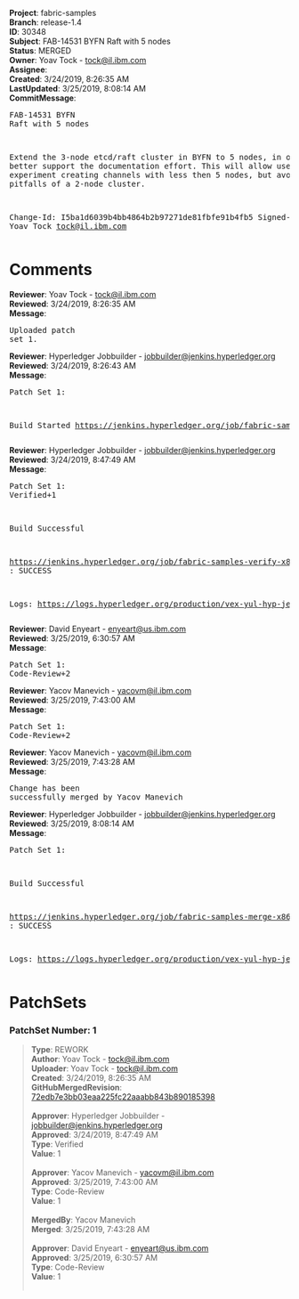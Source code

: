 <strong>Project</strong>: fabric-samples<br><strong>Branch</strong>: release-1.4<br><strong>ID</strong>: 30348<br><strong>Subject</strong>: FAB-14531 BYFN Raft with 5 nodes<br><strong>Status</strong>: MERGED<br><strong>Owner</strong>: Yoav Tock - tock@il.ibm.com<br><strong>Assignee</strong>:<br><strong>Created</strong>: 3/24/2019, 8:26:35 AM<br><strong>LastUpdated</strong>: 3/25/2019, 8:08:14 AM<br><strong>CommitMessage</strong>:<br><pre>FAB-14531 BYFN Raft with 5 nodes

Extend the 3-node etcd/raft cluster in BYFN to 5 nodes, in
order to better support the documentation effort. This will
allow users to experiment creating channels with less then
5 nodes, but avoid the pitfalls of a 2-node cluster.

Change-Id: I5ba1d6039b4bb4864b2b97271de81fbfe91b4fb5
Signed-off-by: Yoav Tock <tock@il.ibm.com>
</pre><h1>Comments</h1><strong>Reviewer</strong>: Yoav Tock - tock@il.ibm.com<br><strong>Reviewed</strong>: 3/24/2019, 8:26:35 AM<br><strong>Message</strong>: <pre>Uploaded patch set 1.</pre><strong>Reviewer</strong>: Hyperledger Jobbuilder - jobbuilder@jenkins.hyperledger.org<br><strong>Reviewed</strong>: 3/24/2019, 8:26:43 AM<br><strong>Message</strong>: <pre>Patch Set 1:

Build Started https://jenkins.hyperledger.org/job/fabric-samples-verify-x86_64/128/</pre><strong>Reviewer</strong>: Hyperledger Jobbuilder - jobbuilder@jenkins.hyperledger.org<br><strong>Reviewed</strong>: 3/24/2019, 8:47:49 AM<br><strong>Message</strong>: <pre>Patch Set 1: Verified+1

Build Successful 

https://jenkins.hyperledger.org/job/fabric-samples-verify-x86_64/128/ : SUCCESS

Logs: https://logs.hyperledger.org/production/vex-yul-hyp-jenkins-3/fabric-samples-verify-x86_64/128</pre><strong>Reviewer</strong>: David Enyeart - enyeart@us.ibm.com<br><strong>Reviewed</strong>: 3/25/2019, 6:30:57 AM<br><strong>Message</strong>: <pre>Patch Set 1: Code-Review+2</pre><strong>Reviewer</strong>: Yacov Manevich - yacovm@il.ibm.com<br><strong>Reviewed</strong>: 3/25/2019, 7:43:00 AM<br><strong>Message</strong>: <pre>Patch Set 1: Code-Review+2</pre><strong>Reviewer</strong>: Yacov Manevich - yacovm@il.ibm.com<br><strong>Reviewed</strong>: 3/25/2019, 7:43:28 AM<br><strong>Message</strong>: <pre>Change has been successfully merged by Yacov Manevich</pre><strong>Reviewer</strong>: Hyperledger Jobbuilder - jobbuilder@jenkins.hyperledger.org<br><strong>Reviewed</strong>: 3/25/2019, 8:08:14 AM<br><strong>Message</strong>: <pre>Patch Set 1:

Build Successful 

https://jenkins.hyperledger.org/job/fabric-samples-merge-x86_64/25/ : SUCCESS

Logs: https://logs.hyperledger.org/production/vex-yul-hyp-jenkins-3/fabric-samples-merge-x86_64/25</pre><h1>PatchSets</h1><h3>PatchSet Number: 1</h3><blockquote><strong>Type</strong>: REWORK<br><strong>Author</strong>: Yoav Tock - tock@il.ibm.com<br><strong>Uploader</strong>: Yoav Tock - tock@il.ibm.com<br><strong>Created</strong>: 3/24/2019, 8:26:35 AM<br><strong>GitHubMergedRevision</strong>: [72edb7e3bb03eaa225fc22aaabb843b890185398](https://github.com/hyperledger-gerrit-archive/fabric-samples/commit/72edb7e3bb03eaa225fc22aaabb843b890185398)<br><br><strong>Approver</strong>: Hyperledger Jobbuilder - jobbuilder@jenkins.hyperledger.org<br><strong>Approved</strong>: 3/24/2019, 8:47:49 AM<br><strong>Type</strong>: Verified<br><strong>Value</strong>: 1<br><br><strong>Approver</strong>: Yacov Manevich - yacovm@il.ibm.com<br><strong>Approved</strong>: 3/25/2019, 7:43:00 AM<br><strong>Type</strong>: Code-Review<br><strong>Value</strong>: 1<br><br><strong>MergedBy</strong>: Yacov Manevich<br><strong>Merged</strong>: 3/25/2019, 7:43:28 AM<br><br><strong>Approver</strong>: David Enyeart - enyeart@us.ibm.com<br><strong>Approved</strong>: 3/25/2019, 6:30:57 AM<br><strong>Type</strong>: Code-Review<br><strong>Value</strong>: 1<br><br></blockquote>